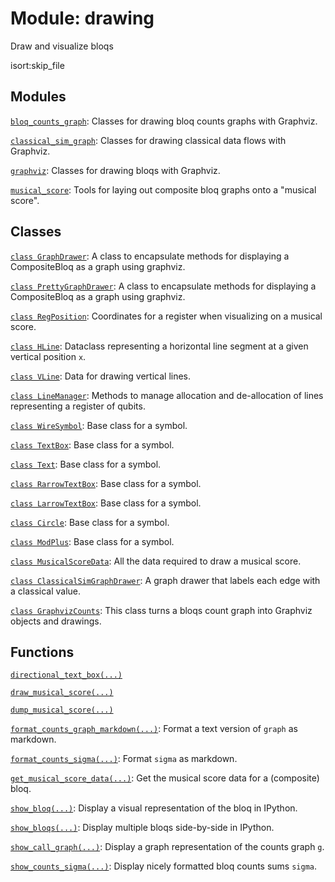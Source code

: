 # Module: drawing


Draw and visualize bloqs




isort:skip_file
## Modules

[`bloq_counts_graph`](../qualtran/drawing/bloq_counts_graph.md): Classes for drawing bloq counts graphs with Graphviz.

[`classical_sim_graph`](../qualtran/drawing/classical_sim_graph.md): Classes for drawing classical data flows with Graphviz.

[`graphviz`](../qualtran/drawing/graphviz.md): Classes for drawing bloqs with Graphviz.

[`musical_score`](../qualtran/drawing/musical_score.md): Tools for laying out composite bloq graphs onto a "musical score".

## Classes

[`class GraphDrawer`](../qualtran/drawing/GraphDrawer.md): A class to encapsulate methods for displaying a CompositeBloq as a graph using graphviz.

[`class PrettyGraphDrawer`](../qualtran/drawing/PrettyGraphDrawer.md): A class to encapsulate methods for displaying a CompositeBloq as a graph using graphviz.

[`class RegPosition`](../qualtran/drawing/RegPosition.md): Coordinates for a register when visualizing on a musical score.

[`class HLine`](../qualtran/drawing/HLine.md): Dataclass representing a horizontal line segment at a given vertical position `x`.

[`class VLine`](../qualtran/drawing/VLine.md): Data for drawing vertical lines.

[`class LineManager`](../qualtran/drawing/LineManager.md): Methods to manage allocation and de-allocation of lines representing a register of qubits.

[`class WireSymbol`](../qualtran/drawing/WireSymbol.md): Base class for a symbol.

[`class TextBox`](../qualtran/drawing/TextBox.md): Base class for a symbol.

[`class Text`](../qualtran/drawing/Text.md): Base class for a symbol.

[`class RarrowTextBox`](../qualtran/drawing/RarrowTextBox.md): Base class for a symbol.

[`class LarrowTextBox`](../qualtran/drawing/LarrowTextBox.md): Base class for a symbol.

[`class Circle`](../qualtran/drawing/Circle.md): Base class for a symbol.

[`class ModPlus`](../qualtran/drawing/ModPlus.md): Base class for a symbol.

[`class MusicalScoreData`](../qualtran/drawing/MusicalScoreData.md): All the data required to draw a musical score.

[`class ClassicalSimGraphDrawer`](../qualtran/drawing/ClassicalSimGraphDrawer.md): A graph drawer that labels each edge with a classical value.

[`class GraphvizCounts`](../qualtran/drawing/GraphvizCounts.md): This class turns a bloqs count graph into Graphviz objects and drawings.

## Functions

[`directional_text_box(...)`](../qualtran/drawing/directional_text_box.md)

[`draw_musical_score(...)`](../qualtran/drawing/draw_musical_score.md)

[`dump_musical_score(...)`](../qualtran/drawing/dump_musical_score.md)

[`format_counts_graph_markdown(...)`](../qualtran/drawing/format_counts_graph_markdown.md): Format a text version of `graph` as markdown.

[`format_counts_sigma(...)`](../qualtran/drawing/format_counts_sigma.md): Format `sigma` as markdown.

[`get_musical_score_data(...)`](../qualtran/drawing/get_musical_score_data.md): Get the musical score data for a (composite) bloq.

[`show_bloq(...)`](../qualtran/drawing/show_bloq.md): Display a visual representation of the bloq in IPython.

[`show_bloqs(...)`](../qualtran/drawing/show_bloqs.md): Display multiple bloqs side-by-side in IPython.

[`show_call_graph(...)`](../qualtran/drawing/show_call_graph.md): Display a graph representation of the counts graph `g`.

[`show_counts_sigma(...)`](../qualtran/drawing/show_counts_sigma.md): Display nicely formatted bloq counts sums `sigma`.


